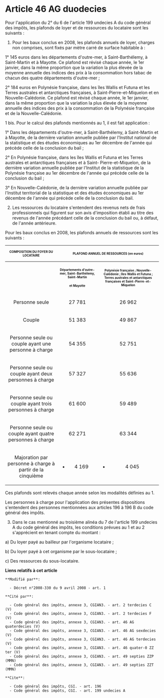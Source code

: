 # Article 46 AG duodecies

Pour l'application du 2° du 6 de l'article 199 undecies A du code général des impôts, les plafonds de loyer et de ressources
du locataire sont les suivants : 

1. Pour les baux conclus en 2008, les plafonds annuels de loyer, charges non comprises, sont fixés par mètre carré de surface
habitable à : 

1° 145 euros dans les départements d'outre-mer, à Saint-Barthélemy, à Saint-Martin et à Mayotte. Ce plafond est révisé chaque
année, le 1er janvier, dans la même proportion que la variation la plus élevée de la moyenne annuelle des indices des prix à
la consommation hors tabac de chacun des quatre départements d'outre-mer ; 

2° 184 euros en Polynésie française, dans les îles Wallis et Futuna et les Terres australes et antarctiques françaises, à
Saint-Pierre-et-Miquelon et en Nouvelle-Calédonie. Ce plafond est révisé chaque année, le 1er janvier, dans la même
proportion que la variation la plus élevée de la moyenne annuelle des indices des prix à la consommation de la Polynésie
française et de la Nouvelle-Calédonie. 

1 bis. Pour le calcul des plafonds mentionnés au 1, il est fait application : 

1° Dans les départements d'outre-mer, à Saint-Barthélemy, à Saint-Martin et à Mayotte, de la dernière variation annuelle
publiée par l'Institut national de la statistique et des études économiques au 1er décembre de l'année qui précède celle de
la conclusion du bail ; 

2° En Polynésie française, dans les îles Wallis et Futuna et les Terres australes et antarctiques françaises et à Saint-
Pierre-et-Miquelon, de la dernière variation annuelle publiée par l'Institut de la statistique de la Polynésie française au
1er décembre de l'année qui précède celle de la conclusion du bail ; 

3° En Nouvelle-Calédonie, de la dernière variation annuelle publiée par l'Institut territorial de la statistique et des
études économiques au 1er décembre de l'année qui précède celle de la conclusion du bail. 

2. Les ressources du locataire s'entendent des revenus nets de frais professionnels qui figurent sur son avis d'imposition
établi au titre des revenus de l'année précédant celle de la conclusion du bail ou, à défaut, de l'année antérieure. 

Pour les baux conclus en 2008, les plafonds annuels de ressources sont les suivants : 

<table>
  <tbody>
    <tr>
      <th>
        <font size="1">COMPOSITION DU FOYER DU LOCATAIRE 

</font>
      </th>
      <th colspan="2">

<font size="1">PLAFOND ANNUEL DE RESSOURCES (en euros) 

</font>
      </th>
    </tr>
    <tr>
      <th>
        <font size="1">
      </font></th>
      <th>

<font size="1">Départements d'outre-mer, Saint-Barthélemy, Saint-Martin </font>

<font size="1">et Mayotte 

</font>

</th>
      <th>

<font size="1">Polynésie française ; Nouvelle-Calédonie ; îles Wallis et Futuna ; Terres australes et antarctiques françaises
et Saint-Pierre-et-Miquelon 

</font>
      </th>
    </tr>
    <tr>
      <td align="center">

Personne seule 

</td>
      <td align="center">

27 781 

</td>
      <td align="center">

26 962 

</td>
    </tr>
    <tr>
      <td align="center">

Couple 

</td>
      <td align="center">

51 383 

</td>
      <td align="center">

49 867 

</td>
    </tr>
    <tr>
      <td align="center">

Personne seule ou couple ayant une personne à charge 

</td>
      <td align="center">

54 355 

</td>
      <td align="center">

52 751 

</td>
    </tr>
    <tr>
      <td align="center">

Personne seule ou couple ayant deux personnes à charge 

</td>
      <td align="center">

57 327 

</td>
      <td align="center">

55 636 

</td>
    </tr>
    <tr>
      <td align="center">

Personne seule ou couple ayant trois personnes à charge 

</td>
      <td align="center">

61 600 

</td>
      <td align="center">

59 489 

</td>
    </tr>
    <tr>
      <td align="center">

Personne seule ou couple ayant quatre personnes à charge 

</td>
      <td align="center">

62 271 

</td>
      <td align="center">

63 344 

</td>
    </tr>
    <tr>
      <td align="center">

Majoration par personne à charge à partir de la cinquième 

</td>
      <td align="center">

+ 4 169 

</td>
      <td align="center">

+ 4 045 

</td>
    </tr>
  </tbody>
</table>

Ces plafonds sont relevés chaque année selon les modalités définies au 1. 

Les personnes à charge pour l'application des présentes dispositions s'entendent des personnes mentionnées aux articles 196 à
196 B du code général des impôts. 

3. Dans le cas mentionné au troisième alinéa du 7 de l'article 199 undecies A du code général des impôts, les conditions
prévues au 1 et au 2 s'apprécient en tenant compte du montant : 

a) Du loyer payé au bailleur par l'organisme locataire ; 

b) Du loyer payé à cet organisme par le sous-locataire ; 

c) Des ressources du sous-locataire.

**Liens relatifs à cet article**

	**Modifié par**:

	  - Décret n°2008-330 du 9 avril 2008 - art. 1

	**Cité par**:

	  - Code général des impôts, annexe 3, CGIAN3. - art. 2 terdecies C (V)
	  - Code général des impôts, annexe 3, CGIAN3. - art. 2 terdecies F (V)
	  - Code général des impôts, annexe 3, CGIAN3. - art. 46 AG quaterdecies (V)
	  - Code général des impôts, annexe 3, CGIAN3. - art. 46 AG sexdecies (V)
	  - Code général des impôts, annexe 3, CGIAN3. - art. 46 AG terdecies (V)
	  - Code général des impôts, annexe 3, CGIAN3. - art. 46 quater-0 ZZ ter (V)
	  - Code général des impôts, annexe 3, CGIAN3. - art. 49 septies ZZP (MMN)
	  - Code général des impôts, annexe 3, CGIAN3. - art. 49 septies ZZT (MMN)

	**Cite**:

	  - Code général des impôts, CGI. - art. 196
	  - Code général des impôts, CGI. - art. 199 undecies A
